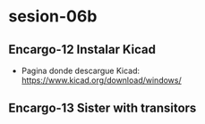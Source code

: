 # sesion-06b
## Encargo-12 Instalar Kicad
- Pagina donde descargue Kicad: https://www.kicad.org/download/windows/


## Encargo-13 Sister with transitors

